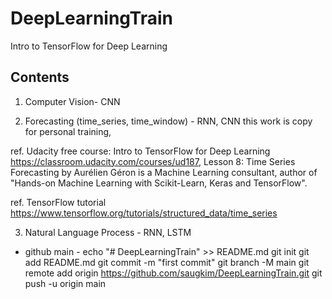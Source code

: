 # DeepLearningTrain


Intro to TensorFlow for Deep Learning
## Contents 

1. Computer Vision- CNN

2. Forecasting (time_series, time_window) - RNN, CNN
  this work is copy for personal training,
  
  ref. Udacity free course: Intro to TensorFlow for Deep Learning
  https://classroom.udacity.com/courses/ud187, 
  Lesson 8: Time Series Forecasting
  by Aurélien Géron is a Machine Learning consultant, author of "Hands-on Machine Learning with Scikit-Learn, Keras and TensorFlow".
  
  ref. TensorFlow tutorial 
  https://www.tensorflow.org/tutorials/structured_data/time_series

3. Natural Language Process - RNN, LSTM


- github main -
echo "# DeepLearningTrain" >> README.md
git init
git add README.md
git commit -m "first commit"
git branch -M main
git remote add origin https://github.com/saugkim/DeepLearningTrain.git
git push -u origin main
